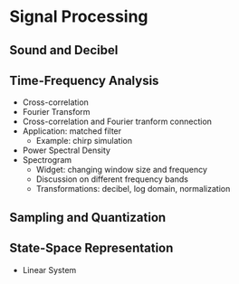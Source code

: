 # Signal Processing

## Sound and Decibel

## Time-Frequency Analysis
 
* Cross-correlation
* Fourier Transform
* Cross-correlation and Fourier tranform connection
* Application: matched filter
  * Example: chirp simulation
* Power Spectral Density
* Spectrogram
    * Widget: changing window size and frequency
    * Discussion on different frequency bands
    * Transformations: decibel, log domain, normalization

## Sampling and Quantization

## State-Space Representation
* Linear System
